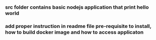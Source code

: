 ### src folder contains basic nodejs application that print hello world
### add proper instruction in readme file pre-requisite to install, how to build docker image and how to access applicaton